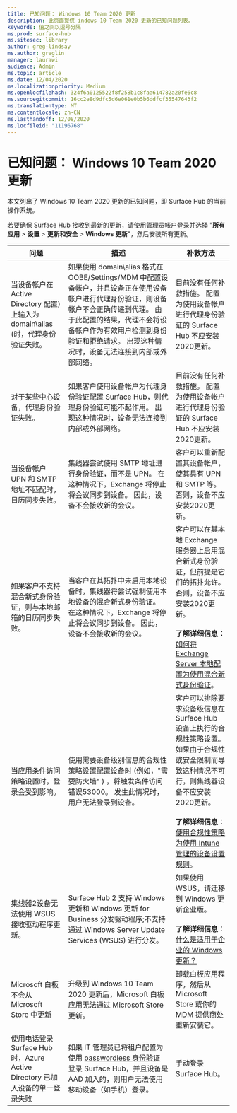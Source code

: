 ```yaml
---
title: 已知问题： Windows 10 Team 2020 更新
description: 此页面提供 indows 10 Team 2020 更新的已知问题列表。
keywords: 值之间以逗号分隔
ms.prod: surface-hub
ms.sitesec: library
author: greg-lindsay
ms.author: greglin
manager: laurawi
audience: Admin
ms.topic: article
ms.date: 12/04/2020
ms.localizationpriority: Medium
ms.openlocfilehash: 324f6a0125522f8f258b1c8faa614782a20fe6c8
ms.sourcegitcommit: 16cc2e8d9dfc5d6e061e0b5b6ddfcf35547643f2
ms.translationtype: MT
ms.contentlocale: zh-CN
ms.lasthandoff: 12/08/2020
ms.locfileid: "11196768"
---
```

# 已知问题： Windows 10 Team 2020 更新 

本文列出了 Windows 10 Team 2020 更新的已知问题，即 Surface Hub 的当前操作系统。

若要确保 Surface Hub 接收到最新的更新，请使用管理员帐户登录并选择 "**所有应用**  >  **设置**  >  **更新和安全**  >  **Windows 更新**"，然后安装所有更新。



| 问题                                                                                                   | 描述                                                                                                                                                                                                                                                                                                                                                                                                                             | 补救方法                                                                                                                                                                                                                                                                                                                                                                                                                                                                                                                            |
| ----------------------------------------------------------------------------------------------------------- | ------------------------------------------------------------------------------------------------------------------------------------------------------------------------------------------------------------------------------------------------------------------------------------------------------------------------------------------------------------------------------------------------------------------------------------------- | ------------------------------------------------------------------------------------------------------------------------------------------------------------------------------------------------------------------------------------------------------------------------------------------------------------------------------------------------------------------------------------------------------------------------------------------------------------------------------------------------------------------------------------- |
| 当设备帐户在 Active Directory 配置) 上输入为 domain\alias (时，代理身份验证失败。            | 如果使用 domain\alias 格式在 OOBE/Settings/MDM 中配置设备帐户，并且设备正在使用设备帐户进行代理身份验证，则设备帐户不会正确传递到代理。 由于此配置的结果，代理不会将设备帐户作为有效用户检测到身份验证和拒绝请求。 出现这种情况时，设备无法连接到内部或外部网络。 | 目前没有任何补救措施。 配置为使用设备帐户进行代理身份验证的 Surface Hub 不应安装2020更新。                                                                                                                                                                                                                                                                                                                                                                                                |
| 对于某些中心设备，代理身份验证失败。                                                                        | 如果客户使用设备帐户为代理身份验证配置 Surface Hub，则代理身份验证可能不起作用。 出现这种情况时，设备无法连接到内部或外部网络。                                                                                                                                                                                                                                       | 目前没有任何补救措施。 配置为使用设备帐户进行代理身份验证的 Surface Hub 不应安装2020更新。                                                                                                                                                                                                                                                                                                                                                                                                |
| 当设备帐户 UPN 和 SMTP 地址不匹配时，日历同步失败。                                                                        | 集线器尝试使用 SMTP 地址进行身份验证，而不是 UPN。 在这种情况下，Exchange 将停止将会议同步到设备。 因此，设备不会接收新的会议。                                                                                                                                                                                                                                       | 客户可以重新配置其设备帐户，使其具有 UPN 和 SMTP 等。 否则，设备不应安装2020更新。                                                                                                                                                                                                                                                                                                                                                                                                 |
| 如果客户不支持混合新式身份验证，则与本地邮箱的日历同步失败。   | 当客户在其拓扑中未启用本地设备时，集线器将尝试强制使用本地设备的混合新式身份验证。 在这种情况下，Exchange 将停止将会议同步到设备。 因此，设备不会接收新的会议。                                                                                                                                        | 客户可以在其本地 Exchange 服务器上启用混合新式身份验证，但前提是它们的拓扑允许。 否则，设备不应安装2020更新。<br> <br>**了解详细信息：** [如何将 Exchange Server 本地配置为使用混合新式身份验证](https://docs.microsoft.com/microsoft-365/enterprise/configure-exchange-server-for-hybrid-modern-authentication)。                                                                                                |
| 当应用条件访问策略设置时，登录会受到影响。                                    | 使用需要设备级别信息的合规性策略设置配置设备时 (例如，"需要防火墙" ) ，将触发条件访问错误53000。 发生此情况时，用户无法登录到设备。                                                                                                                                                                                                 | 客户可以排除要求设备级信息在 Surface Hub 设备上执行的合规性策略设置。 如果由于合规性或安全限制而导致这种情况不可行，则集线器设备不应安装2020更新。<br> <br>**了解详细信息**： [使用合规性策略为使用 Intune 管理的设备设置规则](https:/docs.microsoft.com/mem/intune/protect/device-compliance-get-started)。 |
| 集线器2设备无法使用 WSUS 接收驱动程序更新。                                             | Surface Hub 2 支持 Windows 更新和 Windows 更新 for Business 分发驱动程序;不支持通过 Windows Server Update Services (WSUS) 进行分发。                                                                                                                                                                                                                                                                      | 如果使用 WSUS，请迁移到 Windows 更新企业版。<br> <br>**了解详细信息**： [什么是适用于企业的 Windows 更新？](https://docs.microsoft.com/windows/deployment/update/waas-manage-updates-wufb)                                                                                                                                                                                                                                                                                                                            |
| Microsoft 白板不会从 Microsoft Store 中更新                                               | 升级到 Windows 10 Team 2020 更新后，Microsoft 白板应用无法通过 Microsoft Store 更新。                                                                                                                                                                                                                                                                                                                       | 卸载白板应用程序，然后从 Microsoft Store 或你的 MDM 提供商处重新安装它。                                                                                                                                                                                                                                                                                                                                                                                                                                          |
| 使用电话登录 Surface Hub 时，Azure Active Directory 已加入设备的单一登录失败 | 如果 IT 管理员已将租户配置为使用 [passwordless 身份验证](surface-hub-2s-phone-authenticate.md) 登录 Surface Hub，并且设备是 AAD 加入的，则用户无法使用移动设备（如手机）登录。                                                                                                       | 手动登录 Surface Hub。                                                                                                                                                                                                                                                                                                                                                                                                                                                                                                      |


